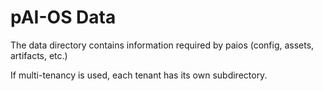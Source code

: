 # pAI-OS Data

The data directory contains information required by paios (config, assets, artifacts, etc.)

If multi-tenancy is used, each tenant has its own subdirectory.
